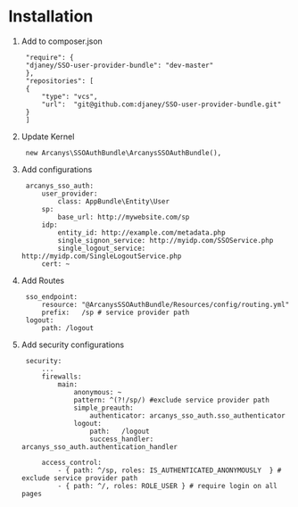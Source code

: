 # Installation
1. Add to composer.json

        "require": {
        "djaney/SSO-user-provider-bundle": "dev-master"
        },
        "repositories": [
        {
            "type": "vcs",
            "url":  "git@github.com:djaney/SSO-user-provider-bundle.git"
        }
        ]

1. Update Kernel

        new Arcanys\SSOAuthBundle\ArcanysSSOAuthBundle(),

1. Add configurations

        arcanys_sso_auth:
            user_provider:
                class: AppBundle\Entity\User
            sp:
                base_url: http://mywebsite.com/sp
            idp:
                entity_id: http://example.com/metadata.php
                single_signon_service: http://myidp.com/SSOService.php
                single_logout_service: http://myidp.com/SingleLogoutService.php
            cert: ~
1. Add Routes

        sso_endpoint:
            resource: "@ArcanysSSOAuthBundle/Resources/config/routing.yml"
            prefix:   /sp # service provider path
        logout:
            path: /logout
1. Add security configurations

        security:
            ...
            firewalls:
                main:
                    anonymous: ~
                    pattern: ^(?!/sp/) #exclude service provider path
                    simple_preauth:
                        authenticator: arcanys_sso_auth.sso_authenticator
                    logout:
                        path:   /logout
                        success_handler: arcanys_sso_auth.authentication_handler

            access_control:
                - { path: ^/sp, roles: IS_AUTHENTICATED_ANONYMOUSLY  } # exclude service provider path
                - { path: ^/, roles: ROLE_USER } # require login on all pages
